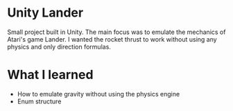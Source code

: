 # Unity Lander
Small project built in Unity. The main focus was to emulate the mechanics of Atari's game Lander. I wanted the rocket thrust to work without using any physics and only direction formulas.

# What I learned
* How to emulate gravity without using the physics engine
* Enum structure
